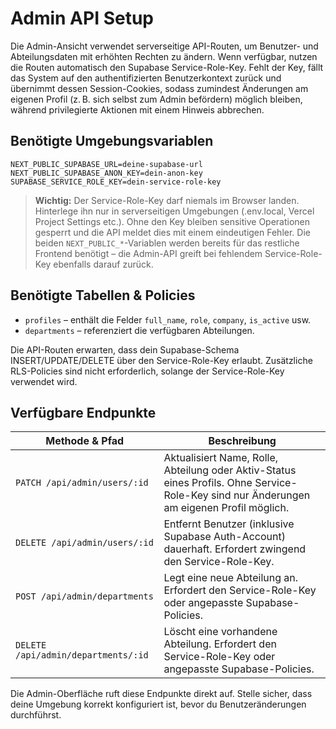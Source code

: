 # Admin API Setup

Die Admin-Ansicht verwendet serverseitige API-Routen, um Benutzer- und Abteilungsdaten mit erhöhten Rechten zu ändern. Wenn verfügbar, nutzen die Routen automatisch den Supabase Service-Role-Key. Fehlt der Key, fällt das System auf den authentifizierten Benutzerkontext zurück und übernimmt dessen Session-Cookies, sodass zumindest Änderungen am eigenen Profil (z. B. sich selbst zum Admin befördern) möglich bleiben, während privilegierte Aktionen mit einem Hinweis abbrechen.

## Benötigte Umgebungsvariablen

```env
NEXT_PUBLIC_SUPABASE_URL=deine-supabase-url
NEXT_PUBLIC_SUPABASE_ANON_KEY=dein-anon-key
SUPABASE_SERVICE_ROLE_KEY=dein-service-role-key
```

> **Wichtig:** Der Service-Role-Key darf niemals im Browser landen. Hinterlege ihn nur in serverseitigen Umgebungen (.env.local, Vercel Project Settings etc.). Ohne den Key bleiben sensitive Operationen gesperrt und die API meldet dies mit einem eindeutigen Fehler. Die beiden `NEXT_PUBLIC_*`-Variablen werden bereits für das restliche Frontend benötigt – die Admin-API greift bei fehlendem Service-Role-Key ebenfalls darauf zurück.

## Benötigte Tabellen & Policies

* `profiles` – enthält die Felder `full_name`, `role`, `company`, `is_active` usw.
* `departments` – referenziert die verfügbaren Abteilungen.

Die API-Routen erwarten, dass dein Supabase-Schema INSERT/UPDATE/DELETE über den Service-Role-Key erlaubt. Zusätzliche RLS-Policies sind nicht erforderlich, solange der Service-Role-Key verwendet wird.

## Verfügbare Endpunkte

| Methode & Pfad | Beschreibung |
| --- | --- |
| `PATCH /api/admin/users/:id` | Aktualisiert Name, Rolle, Abteilung oder Aktiv-Status eines Profils. Ohne Service-Role-Key sind nur Änderungen am eigenen Profil möglich. |
| `DELETE /api/admin/users/:id` | Entfernt Benutzer (inklusive Supabase Auth-Account) dauerhaft. Erfordert zwingend den Service-Role-Key. |
| `POST /api/admin/departments` | Legt eine neue Abteilung an. Erfordert den Service-Role-Key oder angepasste Supabase-Policies. |
| `DELETE /api/admin/departments/:id` | Löscht eine vorhandene Abteilung. Erfordert den Service-Role-Key oder angepasste Supabase-Policies. |

Die Admin-Oberfläche ruft diese Endpunkte direkt auf. Stelle sicher, dass deine Umgebung korrekt konfiguriert ist, bevor du Benutzeränderungen durchführst.
